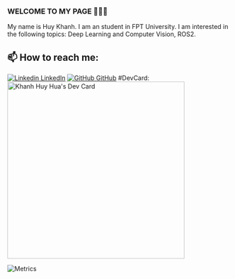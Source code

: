 ### WELCOME TO MY PAGE 👋👋👋
My name is Huy Khanh. I am an student in FPT University. I am interested in the following topics: Deep Learning and Computer Vision, ROS2.
## 📫 How to reach me: 
[![Linkedin](https://i.stack.imgur.com/gVE0j.png) LinkedIn](https://www.linkedin.com/in/hua-huy-17705a279/) [![GitHub](https://i.stack.imgur.com/tskMh.png) GitHub](https://github.com/HyUvscode)
#DevCard:
<a href="https://app.daily.dev/Khuy"><img src="https://api.daily.dev/devcards/c95f6011eb114df19aa24f1d193799a2.png?r=8jd" width="400" alt="Khanh Huy Hua's Dev Card"/></a>

![Metrics](https://metrics.lecoq.io/HyUvscode?template=classic&base=header%2C%20activity%2C%20community%2C%20repositories%2C%20metadata&base.indepth=false&base.hireable=false&base.skip=false&config.timezone=Asia%2FSaigon)
